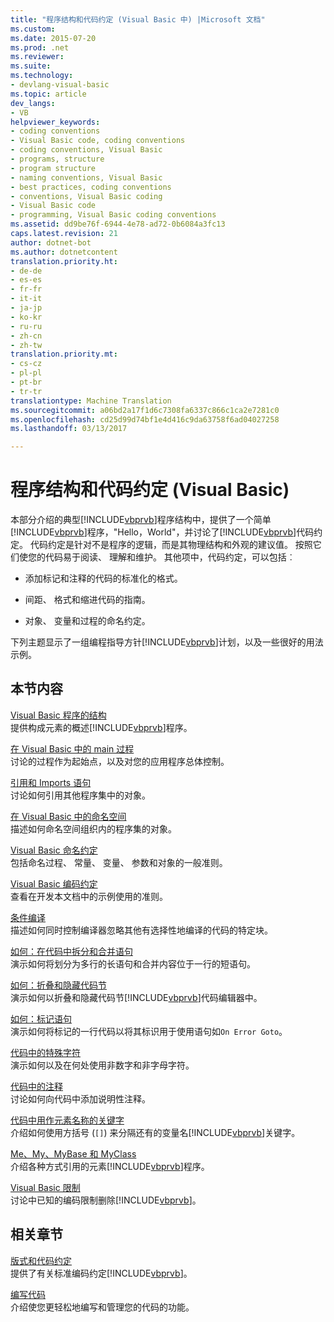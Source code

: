 ```yaml
---
title: "程序结构和代码约定 (Visual Basic 中) |Microsoft 文档"
ms.custom: 
ms.date: 2015-07-20
ms.prod: .net
ms.reviewer: 
ms.suite: 
ms.technology:
- devlang-visual-basic
ms.topic: article
dev_langs:
- VB
helpviewer_keywords:
- coding conventions
- Visual Basic code, coding conventions
- coding conventions, Visual Basic
- programs, structure
- program structure
- naming conventions, Visual Basic
- best practices, coding conventions
- conventions, Visual Basic coding
- Visual Basic code
- programming, Visual Basic coding conventions
ms.assetid: dd9be76f-6944-4e78-ad72-0b6084a3fc13
caps.latest.revision: 21
author: dotnet-bot
ms.author: dotnetcontent
translation.priority.ht:
- de-de
- es-es
- fr-fr
- it-it
- ja-jp
- ko-kr
- ru-ru
- zh-cn
- zh-tw
translation.priority.mt:
- cs-cz
- pl-pl
- pt-br
- tr-tr
translationtype: Machine Translation
ms.sourcegitcommit: a06bd2a17f1d6c7308fa6337c866c1ca2e7281c0
ms.openlocfilehash: cd25d99d74bf1e4d416c9da63758f6ad04027258
ms.lasthandoff: 03/13/2017

---
```

# <a name="program-structure-and-code-conventions-visual-basic"></a>程序结构和代码约定 (Visual Basic)
本部分介绍的典型[!INCLUDE[vbprvb](../../../csharp/programming-guide/concepts/linq/includes/vbprvb_md.md)]程序结构中，提供了一个简单[!INCLUDE[vbprvb](../../../csharp/programming-guide/concepts/linq/includes/vbprvb_md.md)]程序，"Hello，World"，并讨论了[!INCLUDE[vbprvb](../../../csharp/programming-guide/concepts/linq/includes/vbprvb_md.md)]代码约定。 代码约定是针对不是程序的逻辑，而是其物理结构和外观的建议值。 按照它们使您的代码易于阅读、 理解和维护。 其他项中，代码约定，可以包括︰  
  
-   添加标记和注释的代码的标准化的格式。  
  
-   间距、 格式和缩进代码的指南。  
  
-   对象、 变量和过程的命名约定。  
  
 下列主题显示了一组编程指导方针[!INCLUDE[vbprvb](../../../csharp/programming-guide/concepts/linq/includes/vbprvb_md.md)]计划，以及一些很好的用法示例。  
  
## <a name="in-this-section"></a>本节内容  
 [Visual Basic 程序的结构](../../../visual-basic/programming-guide/program-structure/structure-of-a-visual-basic-program.md)  
 提供构成元素的概述[!INCLUDE[vbprvb](../../../csharp/programming-guide/concepts/linq/includes/vbprvb_md.md)]程序。  
  
 [在 Visual Basic 中的 main 过程](../../../visual-basic/programming-guide/program-structure/main-procedure.md)  
 讨论的过程作为起始点，以及对您的应用程序总体控制。  
  
 [引用和 Imports 语句](../../../visual-basic/programming-guide/program-structure/references-and-the-imports-statement.md)  
 讨论如何引用其他程序集中的对象。  
  
 [在 Visual Basic 中的命名空间](../../../visual-basic/programming-guide/program-structure/namespaces.md)  
 描述如何命名空间组织内的程序集的对象。  
  
 [Visual Basic 命名约定](../../../visual-basic/programming-guide/program-structure/naming-conventions.md)  
 包括命名过程、 常量、 变量、 参数和对象的一般准则。  
  
 [Visual Basic 编码约定](../../../visual-basic/programming-guide/program-structure/coding-conventions.md)  
 查看在开发本文档中的示例使用的准则。  
  
 [条件编译](../../../visual-basic/programming-guide/program-structure/conditional-compilation.md)  
 描述如何同时控制编译器忽略其他有选择性地编译的代码的特定块。  
  
 [如何：在代码中拆分和合并语句](../../../visual-basic/programming-guide/program-structure/how-to-break-and-combine-statements-in-code.md)  
 演示如何将划分为多行的长语句和合并内容位于一行的短语句。  
  
 [如何：折叠和隐藏代码节](../../../visual-basic/programming-guide/program-structure/how-to-collapse-and-hide-sections-of-code.md)  
 演示如何以折叠和隐藏代码节[!INCLUDE[vbprvb](../../../csharp/programming-guide/concepts/linq/includes/vbprvb_md.md)]代码编辑器中。  
  
 [如何：标记语句](../../../visual-basic/programming-guide/program-structure/how-to-label-statements.md)  
 演示如何将标记的一行代码以将其标识用于使用语句如`On Error Goto`。  
  
 [代码中的特殊字符](../../../visual-basic/programming-guide/program-structure/special-characters-in-code.md)  
 演示如何以及在何处使用非数字和非字母字符。  
  
 [代码中的注释](../../../visual-basic/programming-guide/program-structure/comments-in-code.md)  
 讨论如何向代码中添加说明性注释。  
  
 [代码中用作元素名称的关键字](../../../visual-basic/programming-guide/program-structure/keywords-as-element-names-in-code.md)  
 介绍如何使用方括号 (`[]`) 来分隔还有的变量名[!INCLUDE[vbprvb](../../../csharp/programming-guide/concepts/linq/includes/vbprvb_md.md)]关键字。  
  
 [Me、My、MyBase 和 MyClass](../../../visual-basic/programming-guide/program-structure/me-my-mybase-and-myclass.md)  
 介绍各种方式引用的元素[!INCLUDE[vbprvb](../../../csharp/programming-guide/concepts/linq/includes/vbprvb_md.md)]程序。  
  
 [Visual Basic 限制](../../../visual-basic/programming-guide/program-structure/limitations.md)  
 讨论中已知的编码限制删除[!INCLUDE[vbprvb](../../../csharp/programming-guide/concepts/linq/includes/vbprvb_md.md)]。  
  
## <a name="related-sections"></a>相关章节  
 [版式和代码约定](../../../visual-basic/language-reference/typographic-and-code-conventions.md)  
 提供了有关标准编码约定[!INCLUDE[vbprvb](../../../csharp/programming-guide/concepts/linq/includes/vbprvb_md.md)]。  
  
 [编写代码](https://docs.microsoft.com/visualstudio/ide/writing-code-in-the-code-and-text-editor)  
 介绍使您更轻松地编写和管理您的代码的功能。

